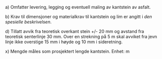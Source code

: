 a) Omfatter levering, legging og eventuell maling av kantstein av asfalt.

b) Krav til dimensjoner og materialkrav til kantstein og lim er angitt i *den spesielle beskrivelsen*.

d) Tillatt avvik fra teoretisk overkant stein +/- 20 mm og avstand fra teoretisk senterlinje 30 mm. Over en strekning på 5 m skal avviket fra jevn linje ikke overstige 15 mm i høyde og 10 mm i sideretning.

x) Mengde måles som prosjektert lengde kantstein. Enhet: m

